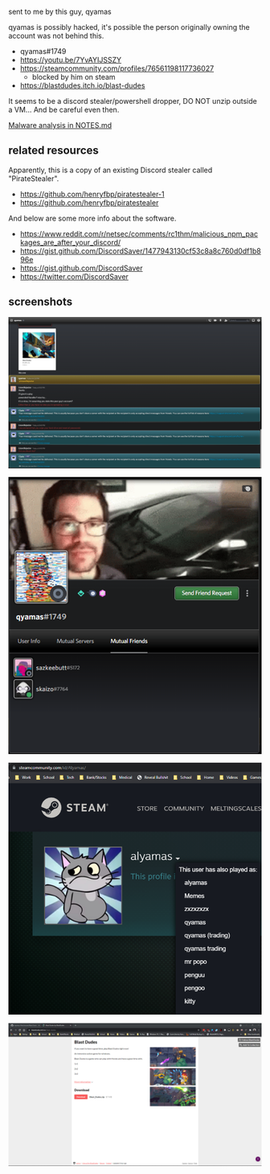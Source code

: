 sent to me by this guy, qyamas

qyamas is possibly hacked, it's possible the person originally owning the account was not behind this.

-   qyamas#1749  
-   https://youtu.be/7YvAYIJSSZY  
-   https://steamcommunity.com/profiles/76561198117736027
    -   blocked by him on steam
-   https://blastdudes.itch.io/blast-dudes  

It seems to be a discord stealer/powershell dropper, DO NOT unzip outside a VM... And be careful even then.

[Malware analysis in NOTES.md](NOTES.md)

## related resources

Apparently, this is a copy of an existing Discord stealer called "PirateStealer".

-   https://github.com/henryfbp/piratestealer-1
-   https://github.com/henryfbp/piratestealer

And below are some more info about the software.

-   https://www.reddit.com/r/netsec/comments/rc1thm/malicious_npm_packages_are_after_your_discord/
-   https://gist.github.com/DiscordSaver/1477943130cf53c8a8c760d0df1b896e
-   https://gist.github.com/DiscordSaver
-   https://twitter.com/DiscordSaver

## screenshots

![](img/snippy.png)

![](img/snippy2.png)

![](img/snippy3.png)

![](img/blastdudesitch.png)
